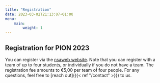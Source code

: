 ```yaml
---
title: "Registration"
date: 2023-03-02T21:13:07+01:00
menu:
    main:
        weight: 1
---
```


## Registration for PION 2023

You can register via the [nsaweb website](https://nsaweb.nl/activiteiten/pion-2023). Note that you can register with a team of up to four students, or individually if you do not have a team. The registration fee amounts to €5,00 per team of four people. For any questions, feel free to [reach out]({{< ref "/contact" >}}) to us.